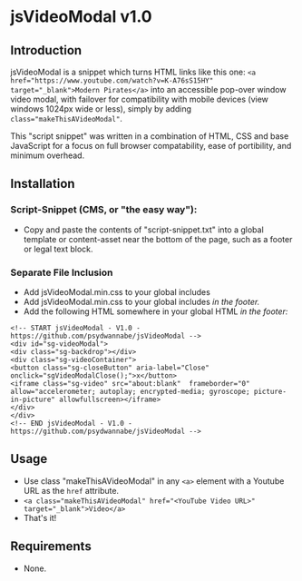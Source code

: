 # jsVideoModal v1.0
## Introduction
jsVideoModal is a snippet which turns HTML links like this one:
`<a href="https://www.youtube.com/watch?v=K-A76sS15HY" target="_blank">Modern Pirates</a>`
into an accessible pop-over window video modal, with failover for compatibility with mobile devices (view windows 1024px wide or less), simply by adding `class="makeThisAVideoModal"`.

This "script snippet" was written in a combination of HTML, CSS and base JavaScript for a focus on full browser compatability, ease of portibility, and minimum overhead.

## Installation
### Script-Snippet (CMS, or "the easy way"):
* Copy and paste the contents of "script-snippet.txt" into a global template or content-asset near the bottom of the page, such as a footer or legal text block.
		
### Separate File Inclusion
* Add jsVideoModal.min.css to your global includes
* Add jsVideoModal.min.css to your global includes _in the footer._
* Add the following HTML somewhere in your global HTML _in the footer:_
```
<!-- START jsVideoModal - V1.0 - https://github.com/psydwannabe/jsVideoModal -->
<div id="sg-videoModal">
<div class="sg-backdrop"></div>
<div class="sg-videoContainer">
<button class="sg-closeButton" aria-label="Close" onclick="sgVideoModalClose();">x</button>
<iframe class="sg-video" src="about:blank"  frameborder="0" allow="accelerometer; autoplay; encrypted-media; gyroscope; picture-in-picture" allowfullscreen></iframe>
</div>
</div>
<!-- END jsVideoModal - V1.0 - https://github.com/psydwannabe/jsVideoModal -->
```

## Usage
* Use class "makeThisAVideoModal" in any `<a>` element with a Youtube URL as the `href` attribute.
 * `<a class="makeThisAVideoModal" href="<YouTube Video URL>" target="_blank">Video</a>`
* That's it!


## Requirements
* None.